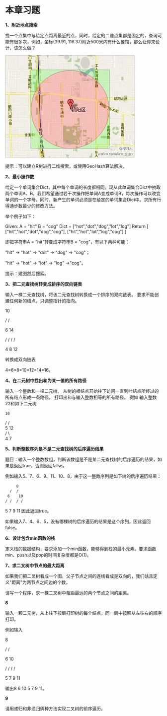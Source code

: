 # 本章习题

**1、附近地点搜索**

找一个点集中与给定点距离最近的点，同时，给定的二维点集都是固定的，查询可能有很多次，例如，坐标(39.91, 116.37)附近500米内有什么餐馆，那么让你来设计，该怎么做？

![](../images/36~37/37.1.jpg)

提示：可以建立R树进行二维搜索，或使用GeoHash算法解决。

**2、最小操作数**

给定一个单词集合Dict，其中每个单词的长度都相同。现从此单词集合Dict中抽取两个单词A、B，我们希望通过若干次操作把单词A变成单词B，每次操作可以改变单词的一个字母，同时，新产生的单词必须是在给定的单词集合Dict中。求所有行得通步数最少的修改方法。

举个例子如下：

  Given:
     A = "hit"
     B = "cog"
     Dict = ["hot","dot","dog","lot","log"]
  Return
   [
     ["hit","hot","dot","dog","cog"],
     ["hit","hot","lot","log","cog"]
   ]

即把字符串A = "hit"转变成字符串B = "cog"，有以下两种可能：

"hit" -> "hot" ->  "dot" ->  "dog" -> "cog"；

"hit" ->  "hot" ->  "lot" ->  "log"  ->"cog"。

提示：建图然后搜索。

**3、把二元查找树转变成排序的双向链表**

输入一棵二元查找树，将该二元查找树转换成一个排序的双向链表。
要求不能创建任何新的结点，只调整指针的指向。

   10
   
  / /
  
  6  14
  
 / / / /
 
4  8 12 

 转换成双向链表
 
4=6=8=10=12=14=16。

**4、在二元树中找出和为某一值的所有路径**

输入一个整数和一棵二元树。
从树的根结点开始往下访问一直到叶结点所经过的所有结点形成一条路径。
打印出和与输入整数相等的所有路径。
例如 输入整数22和如下二元树

    10  
  /   /   
 5    12   
/ \   
4  7

**5、判断整数序列是不是二元查找树的后序遍历结果**

题目：输入一个整数数组，判断该数组是不是某二元查找树的后序遍历的结果，如果是返回true，否则返回false。

例如输入5、7、6、9、11、10、8，由于这一整数序列是如下树的后序遍历结果：

         8
      /  /
     6    10
    / /  / /
    
   5  7 9  11
因此返回true。

如果输入7、4、6、5，没有哪棵树的后序遍历的结果是这个序列，因此返回false。

**6、设计包含min函数的栈**

定义栈的数据结构，要求添加一个min函数，能够得到栈的最小元素。要求函数min、push以及pop的时间复杂度都是O(1)。

**7、求二叉树中节点的最大距离**

如果我们把二叉树看成一个图，父子节点之间的连线看成是双向的，我们姑且定义"距离"为两节点之间边的个数。

请写一个程序，求一棵二叉树中相距最远的两个节点之间的距离。

**8**

输入一颗二元树，从上往下按层打印树的每个结点，同一层中按照从左往右的顺序打印。 

例如输入

   8
   
  / /
  
 6 10
 
/ / / /

5 7 9 11

输出8 6 10 5 7 9 11。

**9**

请用递归和非递归俩种方法实现二叉树的前序遍历。
